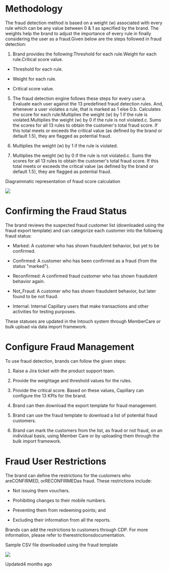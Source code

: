 # Methodology

The fraud detection method is based on a weight (w) associated with every rule which can be any value between 0 & 1 as specified by the brand. The weights help the brand to adjust the importance of every rule in finally considering the user as a fraud.Given below are the steps followed in fraud detection:

1. Brand provides the following:Threshold for each rule.Weight for each rule.Critical score value.

- Threshold for each rule.

- Weight for each rule.

- Critical score value.

5. The fraud detection engine follows these steps for every user:a. Evaluate each user against the 13 predefined fraud detection rules. And, whenever a user violates a rule, that is marked as 1 else 0.b. Calculates the score for each rule:Multiplies the weight (w) by 1 if the rule is violated.Multiplies the weight (w) by 0 if the rule is not violated.c. Sums the scores for all 13 rules to obtain the customer's total fraud score. If this total meets or exceeds the critical value (as defined by the brand or default 1.5), they are flagged as potential fraud.

1. Multiplies the weight (w) by 1 if the rule is violated.

2. Multiplies the weight (w) by 0 if the rule is not violated.c. Sums the scores for all 13 rules to obtain the customer's total fraud score. If this total meets or exceeds the critical value (as defined by the brand or default 1.5), they are flagged as potential fraud.

Diagrammatic representation of fraud score calculation

![](https://files.readme.io/bd8634ad79a83196d068458509d31a3867947bea962552a636a33d01c5acde0c-image.png)

# Confirming the Fraud Status

The brand reviews the suspected fraud customer list (downloaded using the fraud export template) and can categorize each customer into the following fraud status:

- Marked: A customer who has shown fraudulent behavior, but yet to be confirmed.

- Confirmed: A customer who has been confirmed as a fraud (from the status "marked").

- Reconfirmed: A confirmed fraud customer who has shown fraudulent behavior again.

- Not_Fraud: A customer who has shown fraudulent behavior, but later found to be not fraud.

- Internal: Internal Capillary users that make transactions and other activities for testing purposes.

These statuses are updated in the Intouch system through MemberCare or bulk upload via data import framework.

# Configure Fraud Management

To use fraud detection, brands can follow the given steps:

1. Raise a Jira ticket with the product support team.

2. Provide the weightage and threshold values for the rules.

3. Provide the critical score. Based on these values, Capillary can configure the 13 KPIs for the brand.

4. Brand can then download the export template for fraud management.

5. Brand can use the fraud template to download a list of potential fraud customers.

6. Brand can mark the customers from the list, as fraud or not fraud, on an individual basis, using Member Care or by uploading them through the bulk import framework.

# Fraud User Restrictions

The brand can define the restrictions for the customers who areCONFIRMED, orRECONFIRMEDas fraud. These restrictions include:

- Not issuing them vouchers.

- Prohibiting changes to their mobile numbers.

- Preventing them from redeeming points; and

- Excluding their information from all the reports.

Brands can add the restrictions to customers through CDP. For more information, please refer to therestrictionsdocumentation.

Sample CSV file downloaded using the fraud template

![](https://files.readme.io/95f44ae3b830631c3f832af2420107a8fd2d235eca2497ad69ffe8a6011f33e2-Fraud_sheet_SS.png)

Updated4 months ago